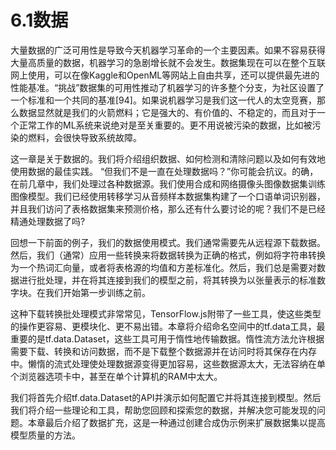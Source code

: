 # 6.1数据
大量数据的广泛可用性是导致今天机器学习革命的一个主要因素。如果不容易获得大量高质量的数据，机器学习的急剧增长就不会发生。数据集现在可以在整个互联网上使用，可以在像Kaggle和OpenML等网站上自由共享，还可以提供最先进的性能基准。“挑战”数据集的可用性推动了机器学习的许多整个分支，为社区设置了一个标准和一个共同的基准[94]。如果说机器学习是我们这一代人的太空竞赛，那么数据显然就是我们的火箭燃料；它是强大的、有价值的、不稳定的，而且对于一个正常工作的ML系统来说绝对是至关重要的。更不用说被污染的数据，比如被污染的燃料，会很快导致系统故障。

这一章是关于数据的。我们将介绍组织数据、如何检测和清除问题以及如何有效地使用数据的最佳实践。
“但我们不是一直在处理数据吗？”你可能会抗议。的确，在前几章中，我们处理过各种数据源。我们使用合成和网络摄像头图像数据集训练图像模型。我们已经使用转移学习从音频样本数据集构建了一个口语单词识别器，并且我们访问了表格数据集来预测价格，那么还有什么要讨论的呢？我们不是已经精通处理数据了吗?

回想一下前面的例子，我们的数据使用模式。我们通常需要先从远程源下载数据。然后，我们（通常）应用一些转换来将数据转换为正确的格式，例如将字符串转换为一个热词汇向量，或者将表格源的均值和方差标准化。然后，我们总是需要对数据进行批处理，并在将其连接到我们的模型之前，将其转换为以张量表示的标准数字块。在我们开始第一步训练之前。

这种下载转换批处理模式非常常见，TensorFlow.js附带了一些工具，使这些类型的操作更容易、更模块化、更不易出错。本章将介绍命名空间中的tf.data工具，最重要的是tf.data.Dataset，这些工具可用于惰性地传输数据。惰性流方法允许根据需要下载、转换和访问数据，而不是下载整个数据源并在访问时将其保存在内存中。懒惰的流式处理使处理数据源变得更加容易，这些数据源太大，无法容纳在单个浏览器选项卡中，甚至在单个计算机的RAM中太大。

我们将首先介绍tf.data.Dataset的API并演示如何配置它并将其连接到模型。然后我们将介绍一些理论和工具，帮助您回顾和探索您的数据，并解决您可能发现的问题。本章最后介绍了数据扩充，这是一种通过创建合成伪示例来扩展数据集以提高模型质量的方法。
